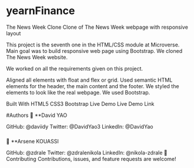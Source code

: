 # yearnFinance

The News Week Clone
Clone of The News Week webpage with responsive layout



This project is the seventh one in the HTML/CSS module at Microverse. Main goal was to build responsive web page using Bootstrap. We cloned The News Week website.

We worked on all the requirements given on this project.

Aligned all elements with float and flex or grid. Used semantic HTML elements for the header, the main content and the footer. We styled the elements to look like the real webpage. We used Bootstrap.

Built With
HTML5
CSS3
Bootstrap
Live Demo
Live Demo Link

#Authors
👤 **David YAO

GitHub: @daviidy
Twitter: @DavidYao3
LinkedIn: @DavidYao
###
👤 **Arsene KOUASSI

GitHub: @zdrale
Twitter: @zdralenikola
LinkedIn: @nikola-zdrale
🤝 Contributing
Contributions, issues, and feature requests are welcome!
